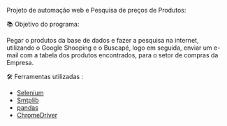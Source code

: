 Projeto de automação web e Pesquisa de preços de Produtos:

📚 Objetivo do programa:

Pegar o produtos da base de dados e fazer a pesquisa na internet, utilizando o Google Shooping e o Buscapé, logo em seguida, enviar um e-mail com a tabela dos produtos encontrados, para o setor de compras da Empresa.

🛠 Ferramentas utilizadas :

- [Selenium](https://www.selenium.dev) 
- [Smtplib](https://docs.python.org/3/library/smtplib.html)
- [pandas](https://pandas.pydata.org)
- [ChromeDriver](https://chromedriver.chromium.org/downloads)

